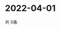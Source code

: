 # 2022-04-01
  共 0条

  <!-- BEGIN -->
  <!-- 最后更新时间Fri Apr 01 2022 21:04:15 GMT+0000 (Coordinated Universal Time) -->
  
  <!-- END -->
  
  